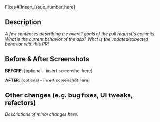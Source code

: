 Fixes #[Insert_issue_number_here]

## Description

_A few sentences describing the overall goals of the pull request's commits.
What is the current behavior of the app? What is the updated/expected behavior
with this PR?_


## Before & After Screenshots

**BEFORE**:
[optional - insert screenshot here]

**AFTER**:
[optional - insert screenshot here]


## Other changes (e.g. bug fixes, UI tweaks, refactors)

_Descriptions of minor changes here._
